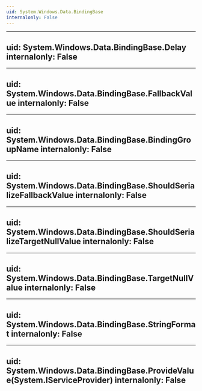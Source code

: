```yaml
---
uid: System.Windows.Data.BindingBase
internalonly: False
---
```


---
uid: System.Windows.Data.BindingBase.Delay
internalonly: False
---

---
uid: System.Windows.Data.BindingBase.FallbackValue
internalonly: False
---

---
uid: System.Windows.Data.BindingBase.BindingGroupName
internalonly: False
---

---
uid: System.Windows.Data.BindingBase.ShouldSerializeFallbackValue
internalonly: False
---

---
uid: System.Windows.Data.BindingBase.ShouldSerializeTargetNullValue
internalonly: False
---

---
uid: System.Windows.Data.BindingBase.TargetNullValue
internalonly: False
---

---
uid: System.Windows.Data.BindingBase.StringFormat
internalonly: False
---

---
uid: System.Windows.Data.BindingBase.ProvideValue(System.IServiceProvider)
internalonly: False
---
